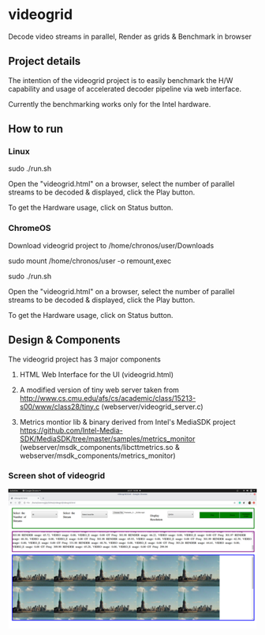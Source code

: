 # videogrid
Decode video streams in parallel, Render as grids &amp; Benchmark in browser

## Project details

The intention of the videogrid project is to easily benchmark the
H/W capability and usage of accelerated decoder pipeline via web interface.

Currently the benchmarking works only for the Intel hardware.

## How to run

### Linux

sudo ./run.sh

Open the "videogrid.html" on a browser, select the number of parallel streams
to be decoded & displayed, click the Play button.

To get the Hardware usage, click on Status button.

### ChromeOS

Download videogrid project to /home/chronos/user/Downloads

sudo mount /home/chronos/user -o remount,exec

sudo ./run.sh

Open the "videogrid.html" on a browser, select the number of parallel streams
to be decoded & displayed, click the Play button.

To get the Hardware usage, click on Status button.

## Design & Components

The videogrid project has 3 major components

1) HTML Web Interface for the UI (videogrid.html)

2) A modified version of tiny web server taken from http://www.cs.cmu.edu/afs/cs/academic/class/15213-s00/www/class28/tiny.c (webserver/videogrid_server.c)

3) Metrics montior lib & binary derived from Intel's MediaSDK project https://github.com/Intel-Media-SDK/MediaSDK/tree/master/samples/metrics_monitor (webserver/msdk_components/libcttmetrics.so  & webserver/msdk_components/metrics_monitor)

### Screen shot of videogrid

![videogrid_screen_shot](samples/VideoGrid.png)
